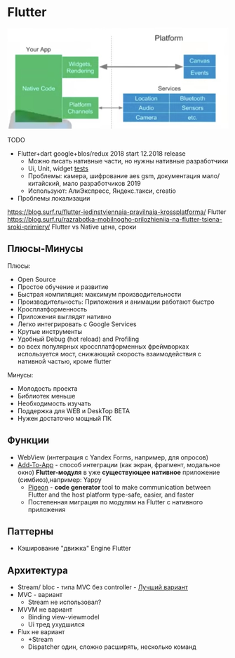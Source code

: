 # Flutter

![Alt text](../../img/technology/mobile/flutter.jpg)

TODO

- Flutter+dart google+blos/redux 2018 start 12.2018 release
  - Можно писать нативные части, но нужны нативные разработчики
  - Ui, Unit, widget [tests](../../arch/pattern/test.md)
  - Проблемы: камера, шифрование aes gsm, документация мало/китайский, мало разработчиков 2019
  - Используют: АлиЭкспресс, Яндекс.такси, creatio
- Проблемы локализации

<https://blog.surf.ru/flutter-iedinstviennaia-pravilnaia-krossplatforma/> Flutter
<https://blog.surf.ru/razrabotka-mobilnogho-prilozhieniia-na-flutter-tsiena-sroki-primiery/> Flutter vs Native цена, сроки

## Плюсы-Минусы

Плюсы:

- Open Source
- Простое обучение и развитие
- Быстрая компиляция: максимум производительности
- Производительность: Приложения и анимации работают быстро
- Кросплатформенность
- Приложения выглядят нативно
- Легко интегрировать с Google Services
- Крутые инструменты
- Удобный Debug (hot reload) and Profiling
- во всех популярных кроссплатформенных фреймворках используется мост, снижающий скорость взаимодействия с нативной частью, кроме flutter

Минусы:

- Молодость проекта
- Библиотек меньше
- Необходимость изучать
- Поддержка для WEB и DeskTop BETA
- Нужен достаточно мощный ПК

## Функции

- WebView (интеграция с Yandex Forms, например, для опросов)
- [Add-To-App](https://habr.com/ru/companies/surfstudio/articles/822693/) - способ интеграции (как экран, фрагмент, модальное окно) __Flutter-модуля__ в уже __существующее нативное__ приложение (симбиоз),например: Yappy
  - [Pigeon](https://pub.dev/packages/pigeon) - __code generator__ tool to make communication between Flutter and the host platform type-safe, easier, and faster
  - Постепенная миграция по модулям на Flutter с нативного приложения

## Паттерны

- Кэширование "движка" Engine Flutter

## Архитектура

- Stream/ bloc - типа MVC без controller - [Лучший вариант](https://youtu.be/rta3850mv4A)
- MVC - вариант
  - Stream не использовал?
- MVVM не вариант
  - Binding view-viewmodel
  - Ui тред ухудшился
- Flux не вариант
  - +Stream
  - Dispatcher один, сложно расширять, несколько команд
